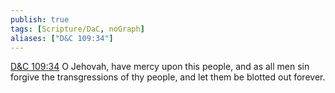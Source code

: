 ```yaml
---
publish: true
tags: [Scripture/DaC, noGraph]
aliases: ["D&C 109:34"]
---
```

[D&C 109:34](https://churchofjesuschrist.org/study/scriptures/dc-testament/dc/109?lang=eng&id=p34#p34) O Jehovah, have mercy upon this people, and as all men sin forgive the transgressions of thy people, and let them be blotted out forever.
